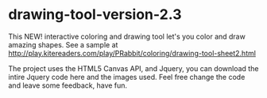drawing-tool-version-2.3
========================
This NEW! interactive coloring and drawing tool let's you color and draw amazing shapes. See a sample at http://play.kitereaders.com/play/PRabbit/coloring/drawing-tool-sheet2.html

The project uses the HTML5 Canvas API, and Jquery, you can download the intire Jquery code here and the images used. Feel free change the code and leave some feedback, have fun. 
